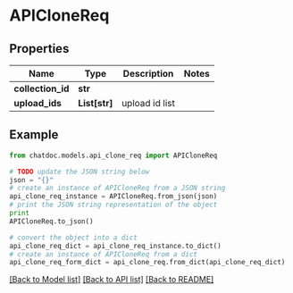 # APICloneReq


## Properties
Name | Type | Description | Notes
------------ | ------------- | ------------- | -------------
**collection_id** | **str** |  | 
**upload_ids** | **List[str]** | upload id list | 

## Example

```python
from chatdoc.models.api_clone_req import APICloneReq

# TODO update the JSON string below
json = "{}"
# create an instance of APICloneReq from a JSON string
api_clone_req_instance = APICloneReq.from_json(json)
# print the JSON string representation of the object
print
APICloneReq.to_json()

# convert the object into a dict
api_clone_req_dict = api_clone_req_instance.to_dict()
# create an instance of APICloneReq from a dict
api_clone_req_form_dict = api_clone_req.from_dict(api_clone_req_dict)
```
[[Back to Model list]](../README.md#documentation-for-models) [[Back to API list]](../README.md#documentation-for-api-endpoints) [[Back to README]](../README.md)


